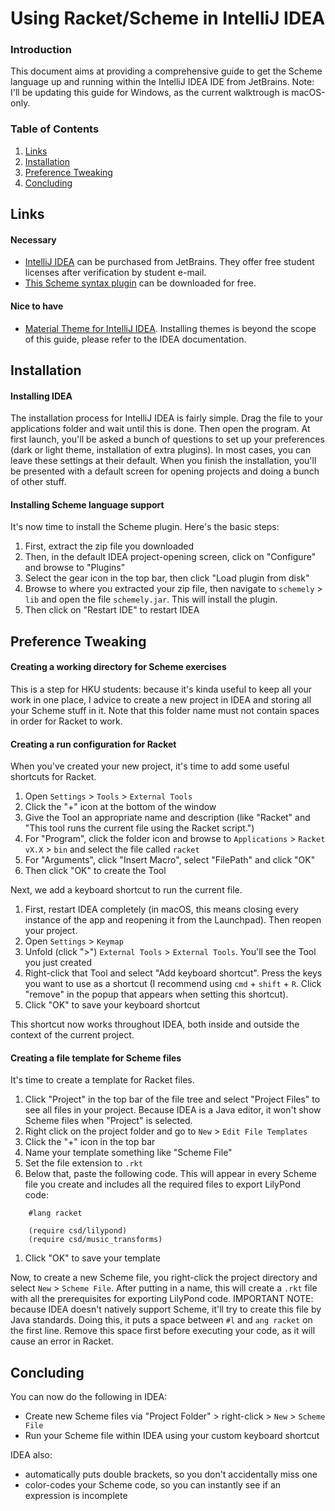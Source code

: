 # Using Racket/Scheme in IntelliJ IDEA

### Introduction
This document aims at providing a comprehensive guide to get the Scheme language up and running within the IntelliJ IDEA IDE from JetBrains.
Note: I'll be updating this guide for Windows, as the current walktrough is macOS-only.

### Table of Contents
1. [Links](#links)
1. [Installation](#installation)
1. [Preference Tweaking](#preference-tweaking)
1. [Concluding](#concluding)

## Links
#### Necessary
- [IntelliJ IDEA](https://jetbrains.com/idea) can be purchased from JetBrains. They offer free student licenses after verification by student e-mail.
- [This Scheme syntax plugin](https://plugins.jetbrains.com/plugin/5967-schemely) can be downloaded for free.

#### Nice to have
- [Material Theme for IntelliJ IDEA](https://plugins.jetbrains.com/plugin/8006-material-theme-ui). Installing themes is beyond the scope of this guide, please refer to the IDEA documentation.

## Installation
#### Installing IDEA
The installation process for IntelliJ IDEA is fairly simple. Drag the file to your applications folder and wait until this is done. Then open the program. At first launch, you'll be asked a bunch of questions to set up your preferences (dark or light theme, installation of extra plugins). In most cases, you can leave these settings at their default. When you finish the installation, you'll be presented with a default screen for opening projects and doing a bunch of other stuff.

#### Installing Scheme language support
It's now time to install the Scheme plugin. Here's the basic steps:
1. First, extract the zip file you downloaded
1. Then, in the default IDEA project-opening screen, click on "Configure" and browse to "Plugins"
1. Select the gear icon in the top bar, then click "Load plugin from disk"
1. Browse to where you extracted your zip file, then navigate to `schemely` > `lib` and open the file `schemely.jar`. This will install the plugin.
1. Then click on "Restart IDE" to restart IDEA

## Preference Tweaking
#### Creating a working directory for Scheme exercises
This is a step for HKU students: because it's kinda useful to keep all your work in one place, I advice to create a new project in IDEA and storing all your Scheme stuff in it. Note that this folder name must not contain spaces in order for Racket to work.

#### Creating a run configuration for Racket
When you've created your new project, it's time to add some useful shortcuts for Racket.
1. Open `Settings` > `Tools` > `External Tools`
1. Click the "+" icon at the bottom of the window
1. Give the Tool an appropriate name and description (like "Racket" and "This tool runs the current file using the Racket script.")
1. For "Program", click the folder icon and browse to `Applications` > `Racket vX.X` > `bin` and select the file called `racket`
1. For "Arguments", click "Insert Macro", select "FilePath" and click "OK"
1. Then click "OK" to create the Tool

Next, we add a keyboard shortcut to run the current file.
1. First, restart IDEA completely (in macOS, this means closing every instance of the app and reopening it from the Launchpad). Then reopen your project.
1. Open `Settings` > `Keymap`
1. Unfold (click ">") `External Tools` > `External Tools`. You'll see the Tool you just created
1. Right-click that Tool and select "Add keyboard shortcut". Press the keys you want to use as a shortcut (I recommend using `cmd` + `shift` + `R`. Click "remove" in the popup that appears when setting this shortcut).
1. Click "OK" to save your keyboard shortcut

This shortcut now works throughout IDEA, both inside and outside the context of the current project.

#### Creating a file template for Scheme files
It's time to create a template for Racket files.
1. Click "Project" in the top bar of the file tree and select "Project Files" to see all files in your project. Because IDEA is a Java editor, it won't show Scheme files when "Project" is selected.
1. Right click on the project folder and go to `New` > `Edit File Templates`
1. Click the "+" icon in the top bar
1. Name your template something like "Scheme File"
1. Set the file extension to `.rkt`
1. Below that, paste the following code. This will appear in every Scheme file you create and includes all the required files to export LilyPond code:
```
    #lang racket
    
    (require csd/lilypond)
    (require csd/music_transforms)
```
1. Click "OK" to save your template

Now, to create a new Scheme file, you right-click the project directory and select `New` > `Scheme File`. After putting in a name, this will create a `.rkt` file with all the prerequisites for exporting LilyPond code. 
IMPORTANT NOTE: because IDEA doesn't natively support Scheme, it'll try to create this file by Java standards. Doing this, it puts a space between `#l` and `ang racket` on the first line. Remove this space first before executing your code, as it will cause an error in Racket.

## Concluding
You can now do the following in IDEA:
- Create new Scheme files via "Project Folder" > right-click > `New` > `Scheme File`
- Run your Scheme file within IDEA using your custom keyboard shortcut

IDEA also:
- automatically puts double brackets, so you don't accidentally miss one
- color-codes your Scheme code, so you can instantly see if an expression is incomplete